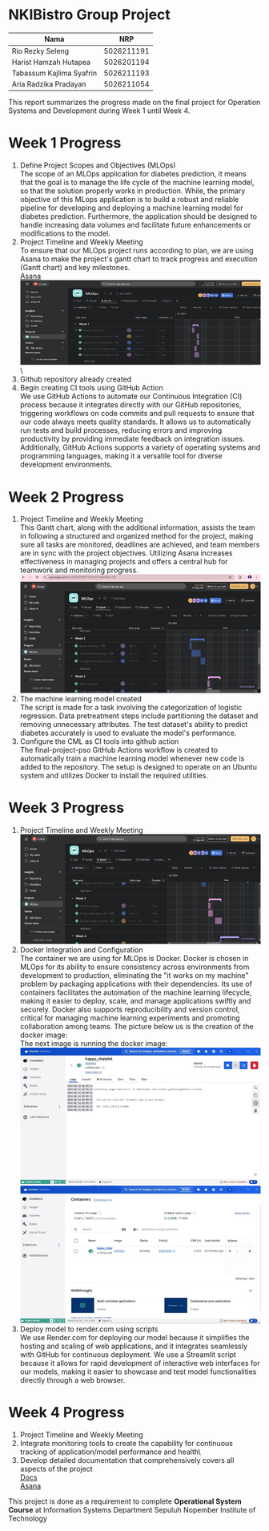 # NKIBistro Group Project

| Nama | NRP | 
|---------|---------|
| Rio Rezky Seleng | 5026211191  | 
| Harist Hamzah Hutapea | 5026201194  |
| Tabassum Kajlima Syafrin | 5026211193  | 
| Aria Radzika Pradayan | 5026211054 |

This report summarizes the progress made on the final project for Operation Systems and Development during Week 1 until Week 4.

# Week 1 Progress
  1. Define Project Scopes and Objectives (MLOps)\
     The scope of an MLOps application for diabetes prediction, it means that the goal is to manage the life cycle of the machine learning model, so that the solution properly works in production. While, the primary objective of this MLops application is to build a robust and reliable pipeline for developing and deploying a machine learning model for diabetes prediction. Furthermore, the application should be designed to handle increasing data volumes and facilitate future enhancements or modifications to the model.
  2. Project Timeline and Weekly Meeting\
     To ensure that our MLOps project runs according to plan, we are using Asana to make the project's gantt chart to track progress and execution (Gantt chart) and key milestones.\
     [Asana](https://app.asana.com/0/1207504570577724/1207504570577724)\
     ![Week 1 milestone](images/project_timeline.jpeg)\
  4. Github repository already created
  5. Begin creating CI tools using GitHub Action\
     We use GitHub Actions to automate our Continuous Integration (CI) process because it integrates directly with our GitHub repositories, triggering workflows on code commits and pull requests to ensure that our code always meets quality standards. It allows us to automatically run tests and build processes, reducing errors and improving productivity by providing immediate feedback on integration issues. Additionally, GitHub Actions supports a variety of operating systems and programming languages, making it a versatile tool for diverse development environments.

# Week 2 Progress
  1. Project Timeline and Weekly Meeting\
     This Gantt chart, along with the additional information, assists the team in following a structured and organized method for the project, making sure all tasks are monitored, deadlines are achieved, and team members are in sync with the project objectives. Utilizing Asana increases effectiveness in managing projects and offers a central hub for teamwork and monitoring progress.\
     ![Week 2 milestone](images/week_2.jpeg)
  3. The machine learning model created\
     The script is made for a task involving the categorization of logistic regression. Data pretreatment steps include partitioning the dataset and removing unnecessary attributes. The test dataset's ability to predict diabetes accurately is used to evaluate the model's performance.
  4. Configure the CML as CI tools into github action\
     The final-project-pso GitHub Actions workflow is created to automatically train a machine learning model whenever new code is added to the repository. The setup is designed to operate on an Ubuntu system and utilizes Docker to install the required utilities. 

# Week 3 Progress
  1. Project Timeline and Weekly Meeting\
     ![Week 3 milestone](images/week_3.jpeg)
  2. Docker Integration and Configuration\
     The container we are using for MLOps is Docker. Docker is chosen in MLOps for its ability to ensure consistency across environments from development to production, eliminating the "it works on my machine" problem by packaging applications with their dependencies. Its use of containers facilitates the automation of the machine learning lifecycle, making it easier to deploy, scale, and manage applications swiftly and securely. Docker also supports reproducibility and version control, critical for managing machine learning experiments and promoting collaboration among teams. The picture below us is the creation of the docker image:\
     The next image is running the docker image:\
     ![Docker image](images/docker_images.jpeg)\
     ![Docker image running](images/docker_jalan.jpeg)
  4. Deploy model to render.com using scripts\
     We use Render.com for deploying our model because it simplifies the hosting and scaling of web applications, and it integrates seamlessly with GitHub for continuous deployment. We use a Streamlit script because it allows for rapid development of interactive web interfaces for our models, making it easier to showcase and test model functionalities directly through a web browser.

# Week 4 Progress
  1. Project Timeline and Weekly Meeting
  2. Integrate monitoring tools to create the capability for continuous tracking of application/model performance and health\
  3. Develop detailed documentation that comprehensively covers all aspects of the project\
     [Docs](https://docs.google.com/document/d/1vb36yzeDh1IrqMiPxY2mSB78LWPjOWxEdTaOaMFIhNY/edit?usp=sharing)\
     [Asana](https://app.asana.com/0/1207504570577724/1207504570577724)

This project is done as a requirement to complete **Operational System Course** at Information Systems Department Sepuluh Nopember Institute of Technology
